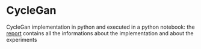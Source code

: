 # CycleGan
CycleGan implementation in python and executed in a python notebook: the [report](https://github.com/LazyRacc00n/CycleGan/blob/master/report.pdf) contains all the informations about the implementation and about the experiments
